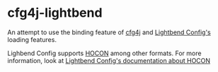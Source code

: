 # cfg4j-lightbend
An attempt to use the binding feature of 
[cfg4j](https://github.com/cfg4j/cfg4j) and 
[Lightbend Config's](https://github.com/lightbend/config) loading features.

Lighbend Config supports [HOCON](https://en.wikipedia.org/wiki/HOCON) among other formats. For more information, 
look at [Lightbend Config's documentation about HOCON](https://github.com/lightbend/config/blob/master/HOCON.md)
